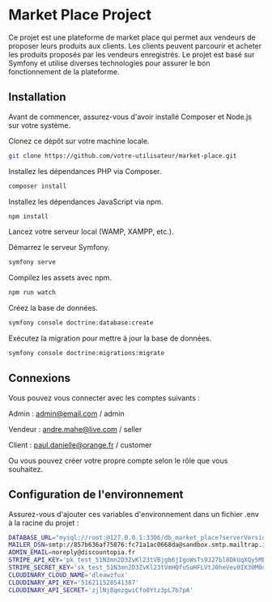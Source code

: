 # Market Place Project

Ce projet est une plateforme de market place qui permet aux vendeurs de proposer leurs produits aux clients. Les clients
peuvent parcourir et acheter les produits proposés par les vendeurs enregistrés. Le projet est basé sur Symfony et
utilise diverses technologies pour assurer le bon fonctionnement de la plateforme.

## Installation

Avant de commencer, assurez-vous d'avoir installé Composer et Node.js sur votre système.

Clonez ce dépôt sur votre machine locale.
```bash
git clone https://github.com/votre-utilisateur/market-place.git
```
Installez les dépendances PHP via Composer.
```bash
composer install
```

Installez les dépendances JavaScript via npm.
```bash
npm install
```

Lancez votre serveur local (WAMP, XAMPP, etc.).

Démarrez le serveur Symfony.
```bash
symfony serve
```

Compilez les assets avec npm.
```bash
npm run watch
```

Créez la base de données.
```bash
symfony console doctrine:database:create
```

Exécutez la migration pour mettre à jour la base de données.
```bash
symfony console doctrine:migrations:migrate
```

## Connexions

Vous pouvez vous connecter avec les comptes suivants :

Admin : admin@email.com / admin

Vendeur : andre.mahe@live.com / seller

Client : paul.danielle@orange.fr / customer

Ou vous pouvez créer votre propre compte selon le rôle que vous souhaitez.

## Configuration de l'environnement

Assurez-vous d'ajouter ces variables d'environnement dans un fichier .env à la racine du projet :

```bash
DATABASE_URL="mysql://root:@127.0.0.1:3306/db_market_place?serverVersion=8.0.32&charset=utf8mb4"
MAILER_DSN=smtp://857b636af75876:fc71a1ac0668da@sandbox.smtp.mailtrap.io:2525?encryption=tls&auth_mode=login
ADMIN_EMAIL=noreply@discountopia.fr
STRIPE_API_KEY='pk_test_51N3mn2D3ZvKl23tVBjgb6jIgoWsTs9J27bl8DkUqXQy5ME8475EWHqWIBoigN1pdDs9ry1da86PJxLSkxRnuGBUp006QDw7cnK'
STRIPE_SECRET_KEY='sk_test_51N3mn2D3ZvKl23tVmHQfuSuHFLVtJ0heVev0IX30M0qYLtyqdrvfG8XI7hPW7YEbb0IkZHE8OMSK2bM5ec97chhx00srI1slyY'
CLOUDINARY_CLOUD_NAME='dleawzfux'
CLOUDINARY_API_KEY='516211528541387'
CLOUDINARY_API_SECRET='zjlNj8qezgwiCfo0Ytz3pL7b7pA'
```